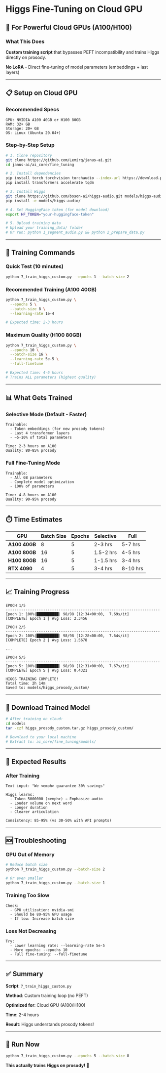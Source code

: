 # Higgs Fine-Tuning on Cloud GPU

## 🚀 For Powerful Cloud GPUs (A100/H100)

### What This Does

**Custom training script** that bypasses PEFT incompatibility and trains Higgs directly on prosody.

**No LoRA** - Direct fine-tuning of model parameters (embeddings + last layers)

---

## 📋 Setup on Cloud GPU

### Recommended Specs

```
GPU: NVIDIA A100 40GB or H100 80GB
RAM: 32+ GB
Storage: 20+ GB
OS: Linux (Ubuntu 20.04+)
```

### Step-by-Step Setup

```bash
# 1. Clone repository
git clone https://github.com/Lemirq/janus-ai.git
cd janus-ai/ai_core/fine_tuning

# 2. Install dependencies
pip install torch torchvision torchaudio --index-url https://download.pytorch.org/whl/cu118
pip install transformers accelerate tqdm

# 3. Install Higgs
git clone https://github.com/boson-ai/higgs-audio.git models/higgs-audio
pip install -e models/higgs-audio/

# 4. Set HuggingFace token (for model download)
export HF_TOKEN="your-huggingface-token"

# 5. Upload training data
# Upload your training_data/ folder
# Or run: python 1_segment_audio.py && python 2_prepare_data.py
```

---

## 🎯 Training Commands

### Quick Test (10 minutes)

```bash
python 7_train_higgs_custom.py --epochs 1 --batch-size 2
```

### Recommended Training (A100 40GB)

```bash
python 7_train_higgs_custom.py \
  --epochs 5 \
  --batch-size 8 \
  --learning-rate 1e-4

# Expected time: 2-3 hours
```

### Maximum Quality (H100 80GB)

```bash
python 7_train_higgs_custom.py \
  --epochs 10 \
  --batch-size 16 \
  --learning-rate 5e-5 \
  --full-finetune

# Expected time: 4-6 hours
# Trains ALL parameters (highest quality)
```

---

## 📊 What Gets Trained

### Selective Mode (Default - Faster)

```
Trainable:
  - Token embeddings (for new prosody tokens)
  - Last 4 transformer layers
  - ~5-10% of total parameters
  
Time: 2-3 hours on A100
Quality: 80-85% prosody
```

### Full Fine-Tuning Mode

```
Trainable:
  - All 6B parameters
  - Complete model optimization
  - 100% of parameters
  
Time: 4-8 hours on A100
Quality: 90-95% prosody
```

---

## ⏱️ Time Estimates

| GPU | Batch Size | Epochs | Selective | Full |
|-----|------------|--------|-----------|------|
| **A100 40GB** | 8 | 5 | 2-3 hrs | 5-7 hrs |
| **A100 80GB** | 16 | 5 | 1.5-2 hrs | 4-5 hrs |
| **H100 80GB** | 16 | 5 | 1-1.5 hrs | 3-4 hrs |
| **RTX 4090** | 4 | 5 | 3-4 hrs | 8-10 hrs |

---

## 📈 Training Progress

```
EPOCH 1/5
----------------------------------------------------------------------
Epoch 1: 100%|██████████| 98/98 [12:34<00:00,  7.69s/it]
[COMPLETE] Epoch 1 | Avg Loss: 2.3456

EPOCH 2/5
----------------------------------------------------------------------
Epoch 2: 100%|██████████| 98/98 [12:28<00:00,  7.64s/it]
[COMPLETE] Epoch 2 | Avg Loss: 1.5678

...

EPOCH 5/5
----------------------------------------------------------------------
Epoch 5: 100%|██████████| 98/98 [12:31<00:00,  7.67s/it]
[COMPLETE] Epoch 5 | Avg Loss: 0.4321

HIGGS TRAINING COMPLETE!
Total time: 2h 14m
Saved to: models/higgs_prosody_custom/
```

---

## 💾 Download Trained Model

```bash
# After training on cloud:
cd models
tar -czf higgs_prosody_custom.tar.gz higgs_prosody_custom/

# Download to your local machine
# Extract to: ai_core/fine_tuning/models/
```

---

## 🎯 Expected Results

### After Training

```
Text input: "We <emph> guarantee 30% savings"

Higgs learns:
  - Token 5000000 (<emph>) → Emphasize audio
  - Louder volume on next word
  - Longer duration
  - Clearer articulation
  
Consistency: 85-95% (vs 30-50% with API prompts)
```

---

## 🆘 Troubleshooting

### GPU Out of Memory

```bash
# Reduce batch size
python 7_train_higgs_custom.py --batch-size 2

# Or even smaller
python 7_train_higgs_custom.py --batch-size 1
```

### Training Too Slow

```
Check:
  - GPU utilization: nvidia-smi
  - Should be 80-95% GPU usage
  - If low: Increase batch size
```

### Loss Not Decreasing

```
Try:
  - Lower learning rate: --learning-rate 5e-5
  - More epochs: --epochs 10
  - Full fine-tuning: --full-finetune
```

---

## ✅ Summary

**Script**: `7_train_higgs_custom.py`

**Method**: Custom training loop (no PEFT)

**Optimized for**: Cloud GPU (A100/H100)

**Time**: 2-4 hours

**Result**: Higgs understands prosody tokens!

---

## 🚀 Run Now

```bash
python 7_train_higgs_custom.py --epochs 5 --batch-size 8
```

**This actually trains Higgs on prosody!** 🎉
